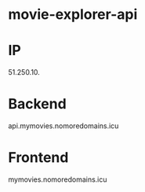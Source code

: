 # movie-explorer-api

# IP
51.250.10.

# Backend
api.mymovies.nomoredomains.icu

# Frontend
mymovies.nomoredomains.icu
